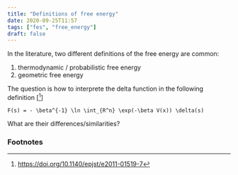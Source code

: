 ```yaml
---
title: "Definitions of free energy"
date: 2020-09-25T11:57
tags: ["fes", "free_energy"]
draft: false
---
```


In the literature, two different definitions of the free energy are common:
1. thermodynamic / probabilistic free energy
2. geometric free energy

The question is how to interprete the delta function in the following definition [[^1]]

    F(s) = - \beta^{-1} \ln \int_{R^n} \exp(-\beta V(x)) \delta(s)

What are their differences/similarities?

### Footnotes
[^1]: https://doi.org/10.1140/epjst/e2011-01519-7



